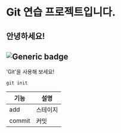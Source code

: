 # Git 연습 프로젝트입니다.

**안녕**하세요!
---
![Generic badge](https://img.shields.io/badge/level1-week1-green.svg)
---
'Git'을 사용해 보세요!
```
git init
```
|기능|설명|
|---|---|
|add|스테이지|
|commit|커밋|
